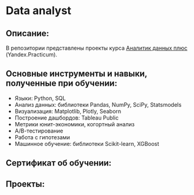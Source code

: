 # Data analyst

## Описание:
В репозитории представлены проекты курса [Аналитик данных плюс](https://practicum.yandex.ru/data-analyst-plus/) (Yandex.Practicum).

## Основные инструменты и навыки, полученные при обучении:
- Языки: Python, SQL
- Анализ данных: библиотеки Pandas, NumPy, SciPy, Statsmodels
- Визуализация: Matplotlib, Plotly, Seaborn
- Построение дашбордов: Tableau Public
- Метрики юнит-экономики, когортный анализ
- А/В-тестирование
- Работа с гипотезами
- Машинное обучение: библиотеки Scikit-learn, XGBoost

## Сертификат об обучении:

## Проекты:

